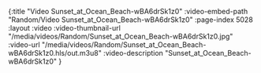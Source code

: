 {:title "Video Sunset_at_Ocean_Beach-wBA6drSk1z0" 
:video-embed-path "Random/Video Sunset_at_Ocean_Beach-wBA6drSk1z0"
:page-index 5028 :layout :video :video-thumbnail-url "/media/videos/Random/Sunset_at_Ocean_Beach-wBA6drSk1z0.jpg" :video-url "/media/videos/Random/Sunset_at_Ocean_Beach-wBA6drSk1z0.hls/out.m3u8" :video-description "Sunset_at_Ocean_Beach-wBA6drSk1z0" }
